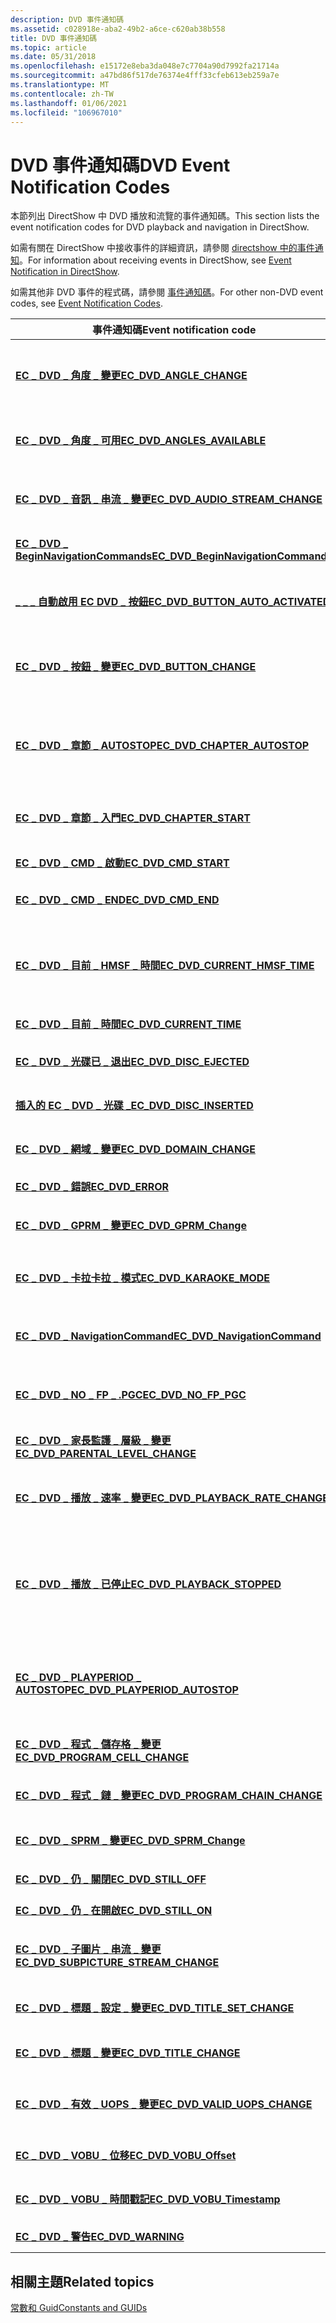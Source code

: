 ```yaml
---
description: DVD 事件通知碼
ms.assetid: c028918e-aba2-49b2-a6ce-c620ab38b558
title: DVD 事件通知碼
ms.topic: article
ms.date: 05/31/2018
ms.openlocfilehash: e15172e8eba3da048e7c7704a90d7992fa21714a
ms.sourcegitcommit: a47bd86f517de76374e4fff33cfeb613eb259a7e
ms.translationtype: MT
ms.contentlocale: zh-TW
ms.lasthandoff: 01/06/2021
ms.locfileid: "106967010"
---
```

# <a name="dvd-event-notification-codes"></a><span data-ttu-id="aa4d1-103">DVD 事件通知碼</span><span class="sxs-lookup"><span data-stu-id="aa4d1-103">DVD Event Notification Codes</span></span>

<span data-ttu-id="aa4d1-104">本節列出 DirectShow 中 DVD 播放和流覽的事件通知碼。</span><span class="sxs-lookup"><span data-stu-id="aa4d1-104">This section lists the event notification codes for DVD playback and navigation in DirectShow.</span></span>

<span data-ttu-id="aa4d1-105">如需有關在 DirectShow 中接收事件的詳細資訊，請參閱 [directshow 中的事件通知](event-notification-in-directshow.md)。</span><span class="sxs-lookup"><span data-stu-id="aa4d1-105">For information about receiving events in DirectShow, see [Event Notification in DirectShow](event-notification-in-directshow.md).</span></span>

<span data-ttu-id="aa4d1-106">如需其他非 DVD 事件的程式碼，請參閱 [事件通知碼](event-notification-codes.md)。</span><span class="sxs-lookup"><span data-stu-id="aa4d1-106">For other non-DVD event codes, see [Event Notification Codes](event-notification-codes.md).</span></span>



| <span data-ttu-id="aa4d1-107">事件通知碼</span><span class="sxs-lookup"><span data-stu-id="aa4d1-107">Event notification code</span></span>                                                        | <span data-ttu-id="aa4d1-108">Description</span><span class="sxs-lookup"><span data-stu-id="aa4d1-108">Description</span></span>                                                                                                                                                               |
|--------------------------------------------------------------------------------|---------------------------------------------------------------------------------------------------------------------------------------------------------------------------|
| [<span data-ttu-id="aa4d1-109">**EC \_ DVD \_ 角度 \_ 變更**</span><span class="sxs-lookup"><span data-stu-id="aa4d1-109">**EC\_DVD\_ANGLE\_CHANGE**</span></span>](ec-dvd-angle-change.md)                          | <span data-ttu-id="aa4d1-110">表示可用的角度數目變更或目前的角度數位已變更。</span><span class="sxs-lookup"><span data-stu-id="aa4d1-110">Signals that either the number of available angles changed or that the current angle number changed.</span></span>                                                                      |
| [<span data-ttu-id="aa4d1-111">**EC \_ DVD \_ 角度 \_ 可用**</span><span class="sxs-lookup"><span data-stu-id="aa4d1-111">**EC\_DVD\_ANGLES\_AVAILABLE**</span></span>](ec-dvd-angles-available.md)                  | <span data-ttu-id="aa4d1-112">指出是否現正播放角度區塊，以及是否可以執行角度變更。</span><span class="sxs-lookup"><span data-stu-id="aa4d1-112">Indicates whether an angle block is being played and angle changes can be performed.</span></span>                                                                                      |
| [<span data-ttu-id="aa4d1-113">**EC \_ DVD \_ 音訊 \_ 串流 \_ 變更**</span><span class="sxs-lookup"><span data-stu-id="aa4d1-113">**EC\_DVD\_AUDIO\_STREAM\_CHANGE**</span></span>](ec-dvd-audio-stream-change.md)           | <span data-ttu-id="aa4d1-114">表示主要標題的目前音訊串流號碼已變更。</span><span class="sxs-lookup"><span data-stu-id="aa4d1-114">Signals that the current audio stream number changed for the main title.</span></span>                                                                                                  |
| [<span data-ttu-id="aa4d1-115">**EC \_ DVD \_ BeginNavigationCommands**</span><span class="sxs-lookup"><span data-stu-id="aa4d1-115">**EC\_DVD\_BeginNavigationCommands**</span></span>](ec-dvd-beginnavigationcommands.md)     | <span data-ttu-id="aa4d1-116">在一組 DVD 流覽命令開始時傳送。</span><span class="sxs-lookup"><span data-stu-id="aa4d1-116">Sent when a set of DVD navigation commands are starting.</span></span>                                                                                                                  |
| [<span data-ttu-id="aa4d1-117">**\_ \_ \_ 自動啟用 EC DVD \_ 按鈕**</span><span class="sxs-lookup"><span data-stu-id="aa4d1-117">**EC\_DVD\_BUTTON\_AUTO\_ACTIVATED**</span></span>](ec-dvd-button-auto-activated.md)       | <span data-ttu-id="aa4d1-118">表示已根據光碟上的指示自動啟用功能表按鈕。</span><span class="sxs-lookup"><span data-stu-id="aa4d1-118">Signals that a menu button has been automatically activated per instructions on the disc.</span></span>                                                                                 |
| [<span data-ttu-id="aa4d1-119">**EC \_ DVD \_ 按鈕 \_ 變更**</span><span class="sxs-lookup"><span data-stu-id="aa4d1-119">**EC\_DVD\_BUTTON\_CHANGE**</span></span>](ec-dvd-button-change.md)                        | <span data-ttu-id="aa4d1-120">表示可用按鈕的數目已變更，或目前選取的按鈕數目已變更。</span><span class="sxs-lookup"><span data-stu-id="aa4d1-120">Signals that either the number of available buttons changed or that the currently selected button number changed.</span></span>                                                         |
| [<span data-ttu-id="aa4d1-121">**EC \_ DVD \_ 章節 \_ AUTOSTOP**</span><span class="sxs-lookup"><span data-stu-id="aa4d1-121">**EC\_DVD\_CHAPTER\_AUTOSTOP**</span></span>](ec-dvd-chapter-autostop.md)                  | <span data-ttu-id="aa4d1-122">指出由於呼叫 [**IDvdControl2：:P laychaptersautostop**](/windows/desktop/api/Strmif/nf-strmif-idvdcontrol2-playchaptersautostop) 方法而停止播放。</span><span class="sxs-lookup"><span data-stu-id="aa4d1-122">Indicates that playback stopped as the result of a call to the [**IDvdControl2::PlayChaptersAutoStop**](/windows/desktop/api/Strmif/nf-strmif-idvdcontrol2-playchaptersautostop) method.</span></span>                    |
| [<span data-ttu-id="aa4d1-123">**EC \_ DVD \_ 章節 \_ 入門**</span><span class="sxs-lookup"><span data-stu-id="aa4d1-123">**EC\_DVD\_CHAPTER\_START**</span></span>](ec-dvd-chapter-start.md)                        | <span data-ttu-id="aa4d1-124">指示 DVD 導覽器開始在目前的標題中播放新的章節。</span><span class="sxs-lookup"><span data-stu-id="aa4d1-124">Signals that the DVD Navigator started playback of a new chapter in the current title.</span></span>                                                                                    |
| [<span data-ttu-id="aa4d1-125">**EC \_ DVD \_ CMD \_ 啟動**</span><span class="sxs-lookup"><span data-stu-id="aa4d1-125">**EC\_DVD\_CMD\_START**</span></span>](ec-dvd-cmd-start.md)                                | <span data-ttu-id="aa4d1-126">通知特定命令已開始。</span><span class="sxs-lookup"><span data-stu-id="aa4d1-126">Signals that a particular command has begun.</span></span>                                                                                                                              |
| [<span data-ttu-id="aa4d1-127">**EC \_ DVD \_ CMD \_ END**</span><span class="sxs-lookup"><span data-stu-id="aa4d1-127">**EC\_DVD\_CMD\_END**</span></span>](ec-dvd-cmd-end.md)                                    | <span data-ttu-id="aa4d1-128">發出特定命令已完成的信號。</span><span class="sxs-lookup"><span data-stu-id="aa4d1-128">Signals that a particular command has completed.</span></span>                                                                                                                          |
| [<span data-ttu-id="aa4d1-129">**EC \_ DVD \_ 目前 \_ HMSF \_ 時間**</span><span class="sxs-lookup"><span data-stu-id="aa4d1-129">**EC\_DVD\_CURRENT\_HMSF\_TIME**</span></span>](ec-dvd-current-hmsf-time.md)               | <span data-ttu-id="aa4d1-130">在每個影片物件單位的開頭，以 [**DVD \_ HMSF 時間 \_ 碼**](/windows/win32/api/strmif/ns-strmif-dvd_hmsf_timecode) 格式表示目前的時間， (VOBU) 。</span><span class="sxs-lookup"><span data-stu-id="aa4d1-130">Signals the current time in [**DVD\_HMSF\_TIMECODE**](/windows/win32/api/strmif/ns-strmif-dvd_hmsf_timecode) format at the beginning of every video object unit (VOBU).</span></span>                                   |
| [<span data-ttu-id="aa4d1-131">**EC \_ DVD \_ 目前 \_ 時間**</span><span class="sxs-lookup"><span data-stu-id="aa4d1-131">**EC\_DVD\_CURRENT\_TIME**</span></span>](ec-dvd-current-time.md)                          | <span data-ttu-id="aa4d1-132">發出每個 VOBU 的開頭。</span><span class="sxs-lookup"><span data-stu-id="aa4d1-132">Signals the beginning of every VOBU.</span></span>                                                                                                                                      |
| [<span data-ttu-id="aa4d1-133">**EC \_ DVD \_ 光碟已 \_ 退出**</span><span class="sxs-lookup"><span data-stu-id="aa4d1-133">**EC\_DVD\_DISC\_EJECTED**</span></span>](ec-dvd-disc-ejected.md)                          | <span data-ttu-id="aa4d1-134">表示光碟已從磁片磁碟機中取出。</span><span class="sxs-lookup"><span data-stu-id="aa4d1-134">Signals that a disc has been ejected from the drive.</span></span>                                                                                                                      |
| [<span data-ttu-id="aa4d1-135">**插入的 EC \_ DVD \_ 光碟 \_**</span><span class="sxs-lookup"><span data-stu-id="aa4d1-135">**EC\_DVD\_DISC\_INSERTED**</span></span>](ec-dvd-disc-inserted.md)                        | <span data-ttu-id="aa4d1-136">表示光碟已插入磁片磁碟機。</span><span class="sxs-lookup"><span data-stu-id="aa4d1-136">Signals that a disc has been inserted into the drive.</span></span>                                                                                                                     |
| [<span data-ttu-id="aa4d1-137">**EC \_ DVD \_ 網域 \_ 變更**</span><span class="sxs-lookup"><span data-stu-id="aa4d1-137">**EC\_DVD\_DOMAIN\_CHANGE**</span></span>](ec-dvd-domain-change.md)                        | <span data-ttu-id="aa4d1-138">表示 DVD Navigator 的新網域。</span><span class="sxs-lookup"><span data-stu-id="aa4d1-138">Indicates the DVD Navigator's new domain.</span></span>                                                                                                                                 |
| [<span data-ttu-id="aa4d1-139">**EC \_ DVD \_ 錯誤**</span><span class="sxs-lookup"><span data-stu-id="aa4d1-139">**EC\_DVD\_ERROR**</span></span>](ec-dvd-error.md)                                         | <span data-ttu-id="aa4d1-140">發出 DVD 錯誤狀況信號。</span><span class="sxs-lookup"><span data-stu-id="aa4d1-140">Signals a DVD error condition.</span></span>                                                                                                                                            |
| [<span data-ttu-id="aa4d1-141">**EC \_ DVD \_ GPRM \_ 變更**</span><span class="sxs-lookup"><span data-stu-id="aa4d1-141">**EC\_DVD\_GPRM\_Change**</span></span>](ec-dvd-gprm-change.md)                            | <span data-ttu-id="aa4d1-142">當一般參數的值註冊 (GPRM) 變更時傳送。</span><span class="sxs-lookup"><span data-stu-id="aa4d1-142">Sent when the value of a general parameter register (GPRM) changes.</span></span>                                                                                                       |
| [<span data-ttu-id="aa4d1-143">**EC \_ DVD \_ 卡拉卡拉 \_ 模式**</span><span class="sxs-lookup"><span data-stu-id="aa4d1-143">**EC\_DVD\_KARAOKE\_MODE**</span></span>](ec-dvd-karaoke-mode.md)                          | <span data-ttu-id="aa4d1-144">指出導覽器已開始播放或已完成播放卡拉卡拉卡拉的資料。</span><span class="sxs-lookup"><span data-stu-id="aa4d1-144">Indicates that the Navigator has either begun playing or finished playing karaoke data.</span></span>                                                                                   |
| [<span data-ttu-id="aa4d1-145">**EC \_ DVD \_ NavigationCommand**</span><span class="sxs-lookup"><span data-stu-id="aa4d1-145">**EC\_DVD\_NavigationCommand**</span></span>](ec-dvd-navigationcommand.md)                 | <span data-ttu-id="aa4d1-146">當 Dvd 導覽 [器](dvd-navigator-filter.md) 處理 dvd 流覽命令時傳送。</span><span class="sxs-lookup"><span data-stu-id="aa4d1-146">Sent when the [DVD Navigator](dvd-navigator-filter.md) processes a DVD navigation command.</span></span>                                                                               |
| [<span data-ttu-id="aa4d1-147">**EC \_ DVD \_ NO \_ FP \_ .PGC**</span><span class="sxs-lookup"><span data-stu-id="aa4d1-147">**EC\_DVD\_NO\_FP\_PGC**</span></span>](ec-dvd-no-fp-pgc.md)                               | <span data-ttu-id="aa4d1-148">表示 DVD 光碟沒有 FP \_ .pgc (第一次播放程式鏈) 。</span><span class="sxs-lookup"><span data-stu-id="aa4d1-148">Indicates that the DVD disc does not have a FP\_PGC (First Play Program Chain).</span></span>                                                                                           |
| [<span data-ttu-id="aa4d1-149">**EC \_ DVD \_ 家長監護 \_ 層級 \_ 變更**</span><span class="sxs-lookup"><span data-stu-id="aa4d1-149">**EC\_DVD\_PARENTAL\_LEVEL\_CHANGE**</span></span>](ec-dvd-parental-level-change.md)       | <span data-ttu-id="aa4d1-150">表示撰寫內容的家長監護即將變更。</span><span class="sxs-lookup"><span data-stu-id="aa4d1-150">Signals that the parental level of the authored content is about to change.</span></span>                                                                                               |
| [<span data-ttu-id="aa4d1-151">**EC \_ DVD \_ 播放 \_ 速率 \_ 變更**</span><span class="sxs-lookup"><span data-stu-id="aa4d1-151">**EC\_DVD\_PLAYBACK\_RATE\_CHANGE**</span></span>](ec-dvd-playback-rate-change.md)         | <span data-ttu-id="aa4d1-152">表示已起始播放速率變更，而新的速率在參數中。</span><span class="sxs-lookup"><span data-stu-id="aa4d1-152">Indicates that a playback rate change has been initiated and the new rate is in the parameter.</span></span>                                                                            |
| [<span data-ttu-id="aa4d1-153">**EC \_ DVD \_ 播放 \_ 已停止**</span><span class="sxs-lookup"><span data-stu-id="aa4d1-153">**EC\_DVD\_PLAYBACK\_STOPPED**</span></span>](ec-dvd-playback-stopped.md)                  | <span data-ttu-id="aa4d1-154">表示播放已停止。</span><span class="sxs-lookup"><span data-stu-id="aa4d1-154">Indicates that playback has been stopped.</span></span> <span data-ttu-id="aa4d1-155">DVD 導覽器已完成標題的播放，且找不到後續播放的任何其他分支指示。</span><span class="sxs-lookup"><span data-stu-id="aa4d1-155">The DVD Navigator has completed playback of the title and did not find any other branching instruction for subsequent playback.</span></span> |
| [<span data-ttu-id="aa4d1-156">**EC \_ DVD \_ PLAYPERIOD \_ AUTOSTOP**</span><span class="sxs-lookup"><span data-stu-id="aa4d1-156">**EC\_DVD\_PLAYPERIOD\_AUTOSTOP**</span></span>](ec-dvd-playperiod-autostop.md)            | <span data-ttu-id="aa4d1-157">表示導覽器已完成播放 PlayPeriodInTitleAutoStop 呼叫中指定的區段。</span><span class="sxs-lookup"><span data-stu-id="aa4d1-157">Indicates that the Navigator has finished playing the segment specified in a call to PlayPeriodInTitleAutoStop.</span></span>                                                           |
| [<span data-ttu-id="aa4d1-158">**EC \_ DVD \_ 程式 \_ 儲存格 \_ 變更**</span><span class="sxs-lookup"><span data-stu-id="aa4d1-158">**EC\_DVD\_PROGRAM\_CELL\_CHANGE**</span></span>](ec-dvd-program-cell-change.md)           | <span data-ttu-id="aa4d1-159">當 DVD 程式號碼或儲存格編號變更時傳送。</span><span class="sxs-lookup"><span data-stu-id="aa4d1-159">Sent when the DVD program number or cell number changes.</span></span>                                                                                                                  |
| [<span data-ttu-id="aa4d1-160">**EC \_ DVD \_ 程式 \_ 鏈 \_ 變更**</span><span class="sxs-lookup"><span data-stu-id="aa4d1-160">**EC\_DVD\_PROGRAM\_CHAIN\_CHANGE**</span></span>](ec-dvd-program-chain-change.md)         | <span data-ttu-id="aa4d1-161">當目前的程式鏈 (PGC) 變更時傳送。</span><span class="sxs-lookup"><span data-stu-id="aa4d1-161">Sent when current program chain (PGC) changes.</span></span>                                                                                                                            |
| [<span data-ttu-id="aa4d1-162">**EC \_ DVD \_ SPRM \_ 變更**</span><span class="sxs-lookup"><span data-stu-id="aa4d1-162">**EC\_DVD\_SPRM\_Change**</span></span>](ec-dvd-sprm-change.md)                            | <span data-ttu-id="aa4d1-163">當系統參數的值註冊 (SPRM) 變更時傳送。</span><span class="sxs-lookup"><span data-stu-id="aa4d1-163">Sent when the value of a system parameter register (SPRM) changes.</span></span>                                                                                                        |
| [<span data-ttu-id="aa4d1-164">**EC \_ DVD \_ 仍 \_ 關閉**</span><span class="sxs-lookup"><span data-stu-id="aa4d1-164">**EC\_DVD\_STILL\_OFF**</span></span>](ec-dvd-still-off.md)                                | <span data-ttu-id="aa4d1-165">表示任何仍然結束的信號。</span><span class="sxs-lookup"><span data-stu-id="aa4d1-165">Signals the end of any still.</span></span>                                                                                                                                             |
| [<span data-ttu-id="aa4d1-166">**EC \_ DVD \_ 仍 \_ 在開啟**</span><span class="sxs-lookup"><span data-stu-id="aa4d1-166">**EC\_DVD\_STILL\_ON**</span></span>](ec-dvd-still-on.md)                                  | <span data-ttu-id="aa4d1-167">表示任何靜止的開頭。</span><span class="sxs-lookup"><span data-stu-id="aa4d1-167">Signals the beginning of any still.</span></span>                                                                                                                                       |
| [<span data-ttu-id="aa4d1-168">**EC \_ DVD \_ 子圖片 \_ 串流 \_ 變更**</span><span class="sxs-lookup"><span data-stu-id="aa4d1-168">**EC\_DVD\_SUBPICTURE\_STREAM\_CHANGE**</span></span>](ec-dvd-subpicture-stream-change.md) | <span data-ttu-id="aa4d1-169">表示主要標題的目前子圖片串流號碼已變更。</span><span class="sxs-lookup"><span data-stu-id="aa4d1-169">Signals that the current subpicture stream number changed for the main title.</span></span>                                                                                             |
| [<span data-ttu-id="aa4d1-170">**EC \_ DVD \_ 標題 \_ 設定 \_ 變更**</span><span class="sxs-lookup"><span data-stu-id="aa4d1-170">**EC\_DVD\_TITLE\_SET\_CHANGE**</span></span>](ec-dvd-title-set-change.md)                 | <span data-ttu-id="aa4d1-171">當目前的影片標題設定 (VTS) 變更時傳送。</span><span class="sxs-lookup"><span data-stu-id="aa4d1-171">Sent when current Video Title Set (VTS) changes.</span></span>                                                                                                                          |
| [<span data-ttu-id="aa4d1-172">**EC \_ DVD \_ 標題 \_ 變更**</span><span class="sxs-lookup"><span data-stu-id="aa4d1-172">**EC\_DVD\_TITLE\_CHANGE**</span></span>](ec-dvd-title-change.md)                          | <span data-ttu-id="aa4d1-173">指出目前的標題編號何時變更。</span><span class="sxs-lookup"><span data-stu-id="aa4d1-173">Indicates when the current title number changes.</span></span>                                                                                                                          |
| [<span data-ttu-id="aa4d1-174">**EC \_ DVD \_ 有效 \_ UOPS \_ 變更**</span><span class="sxs-lookup"><span data-stu-id="aa4d1-174">**EC\_DVD\_VALID\_UOPS\_CHANGE**</span></span>](ec-dvd-valid-uops-change.md)               | <span data-ttu-id="aa4d1-175">表示 [**IDvdControl2**](/windows/desktop/api/Strmif/nn-strmif-idvdcontrol2) 介面方法的可用集合已變更。</span><span class="sxs-lookup"><span data-stu-id="aa4d1-175">Signals that the available set of [**IDvdControl2**](/windows/desktop/api/Strmif/nn-strmif-idvdcontrol2) interface methods has changed.</span></span>                                                                     |
| [<span data-ttu-id="aa4d1-176">**EC \_ DVD \_ VOBU \_ 位移**</span><span class="sxs-lookup"><span data-stu-id="aa4d1-176">**EC\_DVD\_VOBU\_Offset**</span></span>](ec-dvd-vobu-offset.md)                            | <span data-ttu-id="aa4d1-177">當 DVD 導覽 [器](dvd-navigator-filter.md) 剖析 PCI 封包時傳送。</span><span class="sxs-lookup"><span data-stu-id="aa4d1-177">Sent when the [DVD Navigator](dvd-navigator-filter.md) parses a PCI packet.</span></span>                                                                                              |
| [<span data-ttu-id="aa4d1-178">**EC \_ DVD \_ VOBU \_ 時間戳記**</span><span class="sxs-lookup"><span data-stu-id="aa4d1-178">**EC\_DVD\_VOBU\_Timestamp**</span></span>](ec-dvd-vobu-timestamp.md)                      | <span data-ttu-id="aa4d1-179">當 DVD 導覽 [器](dvd-navigator-filter.md) 剖析 PCI 封包時傳送。</span><span class="sxs-lookup"><span data-stu-id="aa4d1-179">Sent when the [DVD Navigator](dvd-navigator-filter.md) parses a PCI packet.</span></span>                                                                                              |
| [<span data-ttu-id="aa4d1-180">**EC \_ DVD \_ 警告**</span><span class="sxs-lookup"><span data-stu-id="aa4d1-180">**EC\_DVD\_WARNING**</span></span>](ec-dvd-warning.md)                                     | <span data-ttu-id="aa4d1-181">發出 DVD 警告條件的信號。</span><span class="sxs-lookup"><span data-stu-id="aa4d1-181">Signals a DVD warning condition.</span></span>                                                                                                                                          |



 

## <a name="related-topics"></a><span data-ttu-id="aa4d1-182">相關主題</span><span class="sxs-lookup"><span data-stu-id="aa4d1-182">Related topics</span></span>

<dl> <dt>

[<span data-ttu-id="aa4d1-183">常數和 Guid</span><span class="sxs-lookup"><span data-stu-id="aa4d1-183">Constants and GUIDs</span></span>](constants-and-guids.md)
</dt> </dl>

 

 



